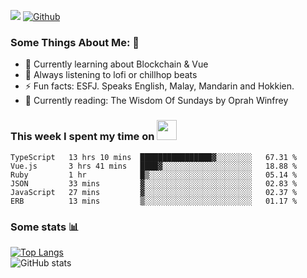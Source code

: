 ![](https://visitor-badge.laobi.icu/badge?page_id=seanho96.seanho96)
[![Github](https://img.shields.io/github/followers/seanho96?label=Follow&style=social)](https://github.com/seanho96)

### Some Things About Me: 👋
- 🌱 Currently learning about Blockchain & Vue
- :musical_note: Always listening to lofi or chillhop beats
- :zap: Fun facts: ESFJ. Speaks English, Malay, Mandarin and Hokkien.
- :book: Currently reading: The Wisdom Of Sundays by Oprah Winfrey

### This week I spent my time on <img src="https://media.giphy.com/media/SvQzkTQb3ZwKcj1QTO/giphy.gif" width="32">

<!--START_SECTION:waka-->

```text
TypeScript   13 hrs 10 mins  ████████████████▓░░░░░░░░   67.31 %
Vue.js       3 hrs 41 mins   ████▓░░░░░░░░░░░░░░░░░░░░   18.88 %
Ruby         1 hr            █▒░░░░░░░░░░░░░░░░░░░░░░░   05.14 %
JSON         33 mins         ▓░░░░░░░░░░░░░░░░░░░░░░░░   02.83 %
JavaScript   27 mins         ▓░░░░░░░░░░░░░░░░░░░░░░░░   02.37 %
ERB          13 mins         ▒░░░░░░░░░░░░░░░░░░░░░░░░   01.17 %
```

<!--END_SECTION:waka-->

### Some stats 📊

[![Top Langs](https://github-readme-stats.vercel.app/api/top-langs/?username=seanho96&layout=compact&theme=graywhite)](https://github.com/anuraghazra/github-readme-stats)
<br/>
![GitHub stats](https://github-readme-stats.vercel.app/api?username=seanho96&show_icons=true&theme=graywhite)

